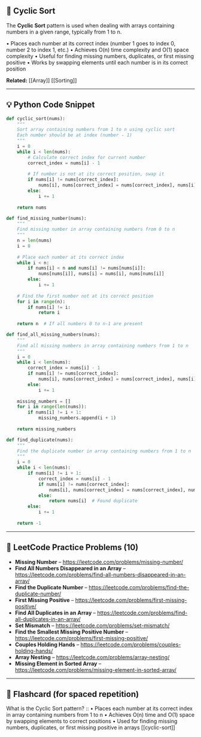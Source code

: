 ## 🧠 Cyclic Sort

The **Cyclic Sort** pattern is used when dealing with arrays containing numbers in a given range, typically from 1 to n.

• Places each number at its correct index (number 1 goes to index 0, number 2 to index 1, etc.)
• Achieves O(n) time complexity and O(1) space complexity
• Useful for finding missing numbers, duplicates, or first missing positive
• Works by swapping elements until each number is in its correct position

**Related:** [[Array]] [[Sorting]]

---

## 💡 Python Code Snippet

```python
def cyclic_sort(nums):
    """
    Sort array containing numbers from 1 to n using cyclic sort
    Each number should be at index (number - 1)
    """
    i = 0
    while i < len(nums):
        # Calculate correct index for current number
        correct_index = nums[i] - 1
        
        # If number is not at its correct position, swap it
        if nums[i] != nums[correct_index]:
            nums[i], nums[correct_index] = nums[correct_index], nums[i]
        else:
            i += 1
    
    return nums

def find_missing_number(nums):
    """
    Find missing number in array containing numbers from 0 to n
    """
    n = len(nums)
    i = 0
    
    # Place each number at its correct index
    while i < n:
        if nums[i] < n and nums[i] != nums[nums[i]]:
            nums[nums[i]], nums[i] = nums[i], nums[nums[i]]
        else:
            i += 1
    
    # Find the first number not at its correct position
    for i in range(n):
        if nums[i] != i:
            return i
    
    return n  # If all numbers 0 to n-1 are present

def find_all_missing_numbers(nums):
    """
    Find all missing numbers in array containing numbers from 1 to n
    """
    i = 0
    while i < len(nums):
        correct_index = nums[i] - 1
        if nums[i] != nums[correct_index]:
            nums[i], nums[correct_index] = nums[correct_index], nums[i]
        else:
            i += 1
    
    missing_numbers = []
    for i in range(len(nums)):
        if nums[i] != i + 1:
            missing_numbers.append(i + 1)
    
    return missing_numbers

def find_duplicate(nums):
    """
    Find the duplicate number in array containing numbers from 1 to n
    """
    i = 0
    while i < len(nums):
        if nums[i] != i + 1:
            correct_index = nums[i] - 1
            if nums[i] != nums[correct_index]:
                nums[i], nums[correct_index] = nums[correct_index], nums[i]
            else:
                return nums[i]  # Found duplicate
        else:
            i += 1
    
    return -1
```

---

## 🔗 LeetCode Practice Problems (10)

- **Missing Number** – https://leetcode.com/problems/missing-number/
- **Find All Numbers Disappeared in an Array** – https://leetcode.com/problems/find-all-numbers-disappeared-in-an-array/
- **Find the Duplicate Number** – https://leetcode.com/problems/find-the-duplicate-number/
- **First Missing Positive** – https://leetcode.com/problems/first-missing-positive/
- **Find All Duplicates in an Array** – https://leetcode.com/problems/find-all-duplicates-in-an-array/
- **Set Mismatch** – https://leetcode.com/problems/set-mismatch/
- **Find the Smallest Missing Positive Number** – https://leetcode.com/problems/first-missing-positive/
- **Couples Holding Hands** – https://leetcode.com/problems/couples-holding-hands/
- **Array Nesting** – https://leetcode.com/problems/array-nesting/
- **Missing Element in Sorted Array** – https://leetcode.com/problems/missing-element-in-sorted-array/

---

## 🧠 Flashcard (for spaced repetition)

What is the Cyclic Sort pattern? :: • Places each number at its correct index in array containing numbers from 1 to n • Achieves O(n) time and O(1) space by swapping elements to correct positions • Used for finding missing numbers, duplicates, or first missing positive in arrays [[cyclic-sort]] 